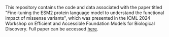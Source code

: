 This repository contains the code and data associated with the paper titled "Fine-tuning the ESM2 protein language model to understand the functional impact of missense variants", which was presented in the ICML 2024 Workshop on Efficient and Accessible Foundation Models for Biological Discovery. Full paper can be accessed [here](https://openreview.net/forum?id=wBETBcxoSn).

